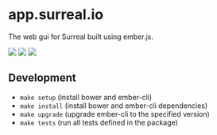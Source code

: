 # app.surreal.io

The web gui for Surreal built using ember.js.

[![](https://img.shields.io/circleci/token/adb5ca379a334a4011fa894275c312fe35833d6d/project/abcum/surreal/master.svg?style=flat-square)](https://circleci.com/gh/abcum/surreal) [![](https://img.shields.io/badge/ember--cli-2.8.0-orange.svg?style=flat-square)](https://github.com/abcum/surreal) [![](https://img.shields.io/badge/license-Commercial-00bfff.svg?style=flat-square)](https://github.com/abcum/surreal) 

## Development

- `make setup` (install bower and ember-cli)
- `make install` (install bower and ember-cli dependencies)
- `make upgrade` (upgrade ember-cli to the specified version)
- `make tests` (run all tests defined in the package)
